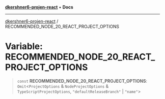 [**dkershner6-projen-react**](../README.md) • **Docs**

***

[dkershner6-projen-react](../globals.md) / RECOMMENDED\_NODE\_20\_REACT\_PROJECT\_OPTIONS

# Variable: RECOMMENDED\_NODE\_20\_REACT\_PROJECT\_OPTIONS

> `const` **RECOMMENDED\_NODE\_20\_REACT\_PROJECT\_OPTIONS**: `Omit`\<`ProjectOptions` & `NodeProjectOptions` & `TypeScriptProjectOptions`, `"defaultReleaseBranch"` \| `"name"`\>
